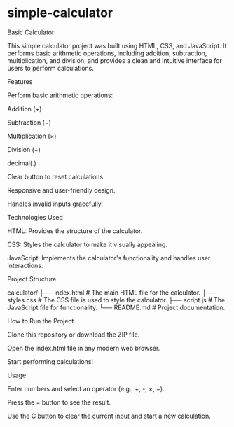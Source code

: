 # simple-calculator
Basic Calculator

This simple calculator project was built using HTML, CSS, and JavaScript. It performs basic arithmetic operations, including addition, subtraction, multiplication, and division, and provides a clean and intuitive interface for users to perform calculations.

Features

Perform basic arithmetic operations:

Addition (+)

Subtraction (−)

Multiplication (×)

Division (÷)

decimal(.)

Clear button to reset calculations.

Responsive and user-friendly design.

Handles invalid inputs gracefully.

Technologies Used

HTML: Provides the structure of the calculator.

CSS: Styles the calculator to make it visually appealing.

JavaScript: Implements the calculator's functionality and handles user interactions.

Project Structure

calculator/
├── index.html       # The main HTML file for the calculator.
├── styles.css       # The CSS file is used to style the calculator.
├── script.js        # The JavaScript file for functionality.
└── README.md        # Project documentation.

How to Run the Project

Clone this repository or download the ZIP file.

Open the index.html file in any modern web browser.

Start performing calculations!

Usage

Enter numbers and select an operator (e.g., +, -, ×, ÷).

Press the = button to see the result.

Use the C button to clear the current input and start a new calculation.

